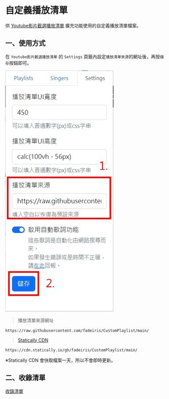 # 自定義播放清單

供 [Youtube影片截選播放清單](https://chrome.google.com/webstore/detail/youtube-clip-playlist/kdlhjpdoaabhpolkaghkjklfcdfjapkh) 擴充功能使用的自定義播放清單檔案。

## 一、使用方式

在 `Youtube影片截選播放清單` 的 `Settings` 頁籤內設定`播放清單來源`的網址後，再按`儲存`按鈕即可。

![Settings 頁籤](/assets/images/settings.jpg)

> 播放清單來源網址
```
https://raw.githubusercontent.com/fadeiris/CustomPlaylist/main/
```
> [Statically CDN](https://statically.io/)
```
https://cdn.statically.io/gh/fadeiris/CustomPlaylist/main/
```
※Statically CDN 會快取檔案一天，所以不會即時更新。

## 二、收錄清單

[收錄清單](/assets/docs/Collections.md)